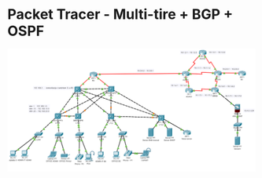 # Packet Tracer - Multi-tire + BGP + OSPF

![Network Img](https://github.com/cybermaniax/packet-tracer-samples/blob/main/Network-Multi-Tier%20model.png)
